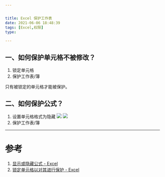 ```yaml
---


title: Excel 保护工作表
date: 2021-06-06 18:48:39
tags: [Excel,权限]
type:

---
```



## 一、如何保护单元格不被修改？

1. 锁定单元格
2. 保护工作表/簿

只有被锁定的单元格才能被保护。


## 二、如何保护公式？

1. 设置单元格格式为隐藏
![](https://gitee.com/qiebzps/pic/raw/master/img/20210606184733.png#alt=)
![](https://gitee.com/qiebzps/pic/raw/master/img/20210606184820.png#alt=)
2. 保护工作表/簿

---


# 参考

1. [显示或隐藏公式 - Excel](https://support.microsoft.com/zh-cn/office/%E6%98%BE%E7%A4%BA%E6%88%96%E9%9A%90%E8%97%8F%E5%85%AC%E5%BC%8F-f7f5ab4e-bf24-4efc-8fc9-0c1b77a5356f)
2. [锁定单元格以对其进行保护 - Excel](https://support.microsoft.com/zh-cn/office/%e9%94%81%e5%ae%9a%e5%8d%95%e5%85%83%e6%a0%bc%e4%bb%a5%e5%af%b9%e5%85%b6%e8%bf%9b%e8%a1%8c%e4%bf%9d%e6%8a%a4-cb7835f6-9c37-4161-bb53-d1c410acaf21?ui=zh-cn&rs=zh-cn&ad=cn)
